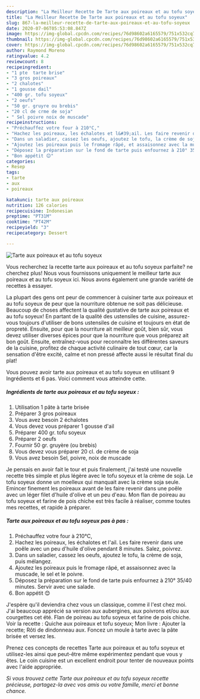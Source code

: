 ```yaml
---
description: "La Meilleur Recette De Tarte aux poireaux et au tofu soyeux"
title: "La Meilleur Recette De Tarte aux poireaux et au tofu soyeux"
slug: 867-la-meilleur-recette-de-tarte-aux-poireaux-et-au-tofu-soyeux
date: 2020-07-06T05:53:08.847Z
image: https://img-global.cpcdn.com/recipes/76d98602a6165579/751x532cq70/tarte-aux-poireaux-et-au-tofu-soyeux-photo-principale-de-la-recette.jpg
thumbnail: https://img-global.cpcdn.com/recipes/76d98602a6165579/751x532cq70/tarte-aux-poireaux-et-au-tofu-soyeux-photo-principale-de-la-recette.jpg
cover: https://img-global.cpcdn.com/recipes/76d98602a6165579/751x532cq70/tarte-aux-poireaux-et-au-tofu-soyeux-photo-principale-de-la-recette.jpg
author: Raymond Moreno
ratingvalue: 4.2
reviewcount: 8
recipeingredient:
- "1 pte  tarte brise"
- "3 gros poireaux"
- "2 chalotes"
- "1 gousse dail"
- "400 gr. tofu soyeux"
- "2 oeufs"
- "50 gr. gruyre ou brebis"
- "20 cl de crme de soja"
- " Sel poivre noix de muscade"
recipeinstructions:
- "Préchauffez votre four à 210°C,"
- "Hachez les poireaux, les échalotes et l&#39;ail. Les faire revenir dans une poêle avec un peu d&#39;huile d&#39;olive pendant 8 minutes. Salez, poivrez."
- "Dans un saladier, cassez les oeufs, ajoutez le tofu, la crème de soja, puis mélangez."
- "Ajoutez les poireaux puis le fromage râpé, et assaisonnez avec la muscade, le sel et le poivre."
- "Déposez la préparation sur le fond de tarte puis enfournez à 210° 35/40 minutes. Servir avec une salade."
- "Bon appétit 😊"
categories:
- Resep
tags:
- tarte
- aux
- poireaux

katakunci: tarte aux poireaux 
nutrition: 126 calories
recipecuisine: Indonesian
preptime: "PT31M"
cooktime: "PT42M"
recipeyield: "3"
recipecategory: Dessert

---
```



![Tarte aux poireaux et au tofu soyeux](https://img-global.cpcdn.com/recipes/76d98602a6165579/751x532cq70/tarte-aux-poireaux-et-au-tofu-soyeux-photo-principale-de-la-recette.jpg)

Vous recherchez la recette tarte aux poireaux et au tofu soyeux parfaite? ne cherchez plus! Nous vous fournissons uniquement le meilleur tarte aux poireaux et au tofu soyeux ici. Nous avons également une grande variété de recettes à essayer.

La plupart des gens ont peur de commencer à cuisiner tarte aux poireaux et au tofu soyeux de peur que la nourriture obtenue ne soit pas délicieuse. Beaucoup de choses affectent la qualité gustative de tarte aux poireaux et au tofu soyeux! En partant de la qualité des ustensiles de cuisine, assurez-vous toujours d'utiliser de bons ustensiles de cuisine et toujours en état de propreté. Ensuite, pour que la nourriture ait meilleur goût, bien sûr, vous devez utiliser diverses épices pour que la nourriture que vous préparez ait bon goût. Ensuite, entraînez-vous pour reconnaître les différentes saveurs de la cuisine, profitez de chaque activité culinaire de tout cœur, car la sensation d'être excité, calme et non pressé affecte aussi le résultat final du plat!

<!--inarticleads1-->

Vous pouvez avoir tarte aux poireaux et au tofu soyeux en utilisant 9 Ingrédients et 6 pas. Voici comment vous atteindre cette.

##### Ingrédients de tarte aux poireaux et au tofu soyeux :

1. Utilisation 1 pâte à tarte brisée
1. Préparer 3 gros poireaux
1. Vous avez besoin 2 échalotes
1. Vous devez vous préparer 1 gousse d&#39;ail
1. Préparer 400 gr. tofu soyeux
1. Préparer 2 oeufs
1. Fournir 50 gr. gruyère (ou brebis)
1. Vous devez vous préparer 20 cl. de crème de soja
1. Vous avez besoin  Sel, poivre, noix de muscade


Je pensais en avoir fait le tour et puis finalement, j&#39;ai testé une nouvelle recette très simple et plus légère avec le tofu soyeux et la crème de soja. Le tofu soyeux donne un moelleux qui manquait avec la crème soja seule. Emincer finement les poireaux avant de les faire revenir dans une poêle avec un léger filet d&#39;huile d&#39;olive et un peu d&#39;eau. Mon flan de poireau au tofu soyeux et farine de pois chiche est très facile à réaliser, comme toutes mes recettes, et rapide à préparer. 

<!--inarticleads2-->

##### Tarte aux poireaux et au tofu soyeux pas à pas :

1. Préchauffez votre four à 210°C,
1. Hachez les poireaux, les échalotes et l&#39;ail. Les faire revenir dans une poêle avec un peu d&#39;huile d&#39;olive pendant 8 minutes. Salez, poivrez.
1. Dans un saladier, cassez les oeufs, ajoutez le tofu, la crème de soja, puis mélangez.
1. Ajoutez les poireaux puis le fromage râpé, et assaisonnez avec la muscade, le sel et le poivre.
1. Déposez la préparation sur le fond de tarte puis enfournez à 210° 35/40 minutes. Servir avec une salade.
1. Bon appétit 😊


J&#39;espère qu&#39;il deviendra chez vous un classique, comme il l&#39;est chez moi. J&#39;ai beaucoup apprécié sa version aux aubergines, aux poivrons et/ou aux courgettes cet été. Flan de poireau au tofu soyeux et farine de pois chiche. Voir la recette : Quiche aux poireaux et tofu soyeux; Mon livre : Ajouter la recette; Rôti de dindonneau aux. Foncez un moule à tarte avec la pâte brisée et versez les. 

<!--inarticleads1-->

<p>
Prenez ces concepts de recettes Tarte aux poireaux et au tofu soyeux et utilisez-les ainsi que peut-être même expérimentez pendant que vous y êtes. Le coin cuisine est un excellent endroit pour tenter de nouveaux points avec l'aide appropriée.
</p>

<p>
<i>Si vous trouvez cette Tarte aux poireaux et au tofu soyeux recette précieuse, partagez-la avec vos amis ou votre famille, merci et bonne chance.</i>
</p>
